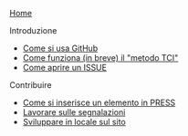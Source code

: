
[Home](https://github.com/emergenzeHack/covid19italia/wiki)

Introduzione

- [Come si usa GitHub](https://github.com/emergenzeHack/covid19italia/wiki/Come-si-usa-Github)
- [Come funziona (in breve) il "metodo TCI"](https://github.com/emergenzeHack/covid19italia/wiki/Come-funziona-(in-breve)-il-%22metodo-TCI%22)
- [Come aprire un ISSUE](https://github.com/emergenzeHack/covid19italia/wiki/Come-aprire-un-ISSUE)

Contribuire 

- [Come si inserisce un elemento in PRESS](https://github.com/emergenzeHack/covid19italia/wiki/Come-si-inserisce-un-elemento-in-PRESS)
- [Lavorare sulle segnalazioni](https://github.com/emergenzeHack/covid19italia/wiki/Lavorare-sulle-segnalazioni)
- [Sviluppare in locale sul sito](https://github.com/emergenzeHack/covid19italia/wiki/Sviluppare-in-locale-sul-sito)
